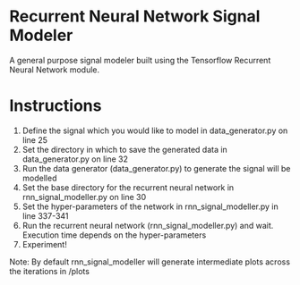 # Recurrent Neural Network Signal Modeler
A general purpose signal modeler built using the Tensorflow Recurrent Neural Network module.

# Instructions
1) Define the signal which you would like to model in data_generator.py on line 25
2) Set the directory in which to save the generated data in data_generator.py on line 32
2) Run the data generator (data_generator.py) to generate the signal will be modelled 
4) Set the base directory for the recurrent neural network in rnn_signal_modeller.py on line 30
5) Set the hyper-parameters of the network  in rnn_signal_modeller.py in line 337-341
6) Run the recurrent neural network (rnn_signal_modeller.py) and wait. Execution time depends on the hyper-parameters
7) Experiment!

Note: By default rnn_signal_modeller will generate intermediate plots across the iterations in <base directory>/plots
